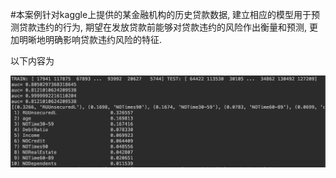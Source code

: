 #本案例针对kaggle上提供的某金融机构的历史贷款数据, 建立相应的模型用于预测贷款违约的行为, 期望在发放贷款前能够对贷款违约的风险作出衡量和预测, 更加明晰地明确影响贷款违约风险的特征.

以下内容为

![png](result1.png)
